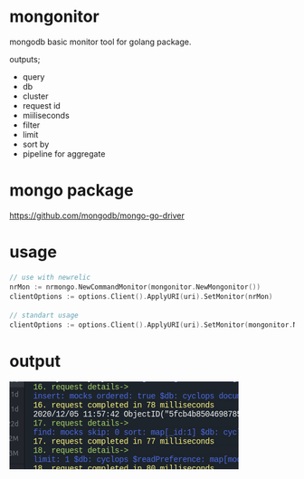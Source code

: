 # mongonitor
mongodb basic monitor tool for golang package.

outputs;

- query
- db
- cluster
- request id
- miiliseconds
- filter
- limit
- sort by
- pipeline for aggregate

# mongo package
https://github.com/mongodb/mongo-go-driver

# usage
```go
// use with newrelic
nrMon := nrmongo.NewCommandMonitor(mongonitor.NewMongonitor())
clientOptions := options.Client().ApplyURI(uri).SetMonitor(nrMon)

// standart usage
clientOptions := options.Client().ApplyURI(uri).SetMonitor(mongonitor.NewMongonitor())
```

# output
<a href="url"><img src="https://raw.githubusercontent.com/cemkiy/mongonitor/main/mongonitor.png"></a>
